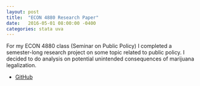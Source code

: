 ```yaml
---
layout: post
title:  "ECON 4880 Research Paper"
date:   2016-05-01 08:00:00 -0400
categories: stata uva
---
```

For my ECON 4880 class (Seminar on Public Policy) I completed a semester-long research project on some topic related to public policy. I decided to do analysis on potential unintended consequences of marijuana legalization.
- [GitHub](https://github.com/tsj7ww/uva_projects/tree/master/stata/econ_4880-research_paper)
